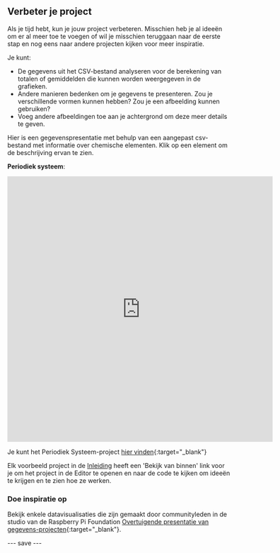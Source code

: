 ## Verbeter je project

Als je tijd hebt, kun je jouw project verbeteren. Misschien heb je al ideeën om er al meer toe te voegen of wil je misschien teruggaan naar de eerste stap en nog eens naar andere projecten kijken voor meer inspiratie.

Je kunt:
- De gegevens uit het CSV-bestand analyseren voor de berekening van totalen of gemiddelden die kunnen worden weergegeven in de grafieken.
- Andere manieren bedenken om je gegevens te presenteren. Zou je verschillende vormen kunnen hebben? Zou je een afbeelding kunnen gebruiken?
- Voeg andere afbeeldingen toe aan je achtergrond om deze meer details te geven.

Hier is een gegevenspresentatie met behulp van een aangepast csv-bestand met informatie over chemische elementen. Klik op een element om de beschrijving ervan te zien.

**Periodiek systeem**:
<iframe src="https://editor.raspberrypi.org/nl-NL/embed/viewer/periodic-table-example" width="600" height="600" frameborder="0" marginwidth="0" marginheight="0" allowfullscreen>
</iframe>

Je kunt het Periodiek Systeem-project [hier vinden](https://editor.raspberrypi.org/nl-NL/projects/periodic-table-example){:target="_blank"}

Elk voorbeeld project in de [Inleiding](https://projects.raspberrypi.org/nl-NL/projects/persuasive-data-presentation/0) heeft een 'Bekijk van binnen' link voor je om het project in de Editor te openen en naar de code te kijken om ideeën te krijgen en te zien hoe ze werken.

### Doe inspiratie op

Bekijk enkele datavisualisaties die zijn gemaakt door communityleden in de studio van de Raspberry Pi Foundation [Overtuigende presentatie van gegevens-projecten](https://wke.lt/w/s/Pmjl0o){:target="_blank"}.

--- save ---

